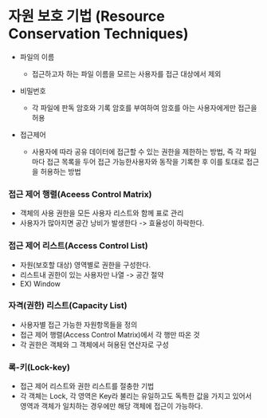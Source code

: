 # 자원 보호 기법 (Resource Conservation Techniques)

* 파일의 이름
    * 접근하고자 하는 파일 이름을 모르는 사용자를 접근 대상에서 제외

* 비밀번호
    * 각 파일에 판독 암호와 기록 암호를 부여하여 암호를 아는 사용자에게만 접근을 허용

* 접근제어
    * 사용자에 따라 공유 데이터에 접근할 수 있는 권한을 제한하는 방법, 즉 각 파일마다 접근 목록을 두어 접근 가능한사용자와 동작을 기록한 후 이를 토대로 접근을 허용하는 방법

### 접근 제어 행렬(Aceess Control Matrix)
* 객체의 사용 권한을 모든 사용자 리스트와 함께 표로 관리
* 사용자가 많아지면 공간 낭비가 발생한다 -> 효율성이 하락한다.

### 접근 제어 리스트(Access Control List)
* 자원(보호할 대상) 영역별로 권한을 구성한다.
* 리스트내 권한이 있는 사용자만 나열 -> 공간 절약
* EX) Window

### 자격(권한) 리스트(Capacity List)
* 사용자별 접근 가능한 자원항목들을 정의
* 접근 제어 행렬(Access Control Matrix)에서 각 행만 따온 것
* 각 권한은 객체와 그 객체에서 혀용된 연산자로 구성


### 록-키(Lock-key)
* 접근 제어 리스트와 권한 리스트를 절충한 기법
* 각 객체는 Lock, 각 영역은 Key라 불리는 유일하고도 독특한 값을 가지고 있어서 영역과 객체가 일치하는 경우에만 해당 객체에 접근이 가능하다.